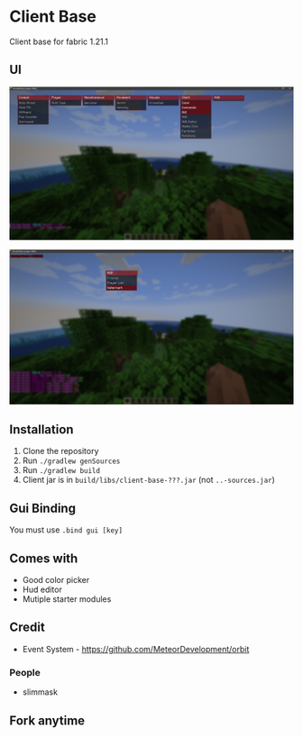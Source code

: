 # Client Base
Client base for fabric 1.21.1
## UI
![gui](./assets/image1.png)

![hudeditor](./assets/image2.png)
## Installation
1. Clone the repository
2. Run `./gradlew genSources`
3. Run `./gradlew build`
4. Client jar is in `build/libs/client-base-???.jar` (not `..-sources.jar`)

## Gui Binding
You must use `.bind gui [key]`

## Comes with
* Good color picker 
* Hud editor
* Mutiple starter modules

## Credit
* Event System - https://github.com/MeteorDevelopment/orbit
### People
* slimmask

## Fork anytime
